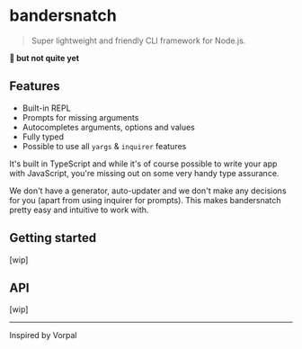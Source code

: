 # bandersnatch

> Super lightweight and friendly CLI framework for Node.js.

**🚧 but not quite yet**

## Features

- Built-in REPL
- Prompts for missing arguments
- Autocompletes arguments, options and values
- Fully typed
- Possible to use all `yargs` & `inquirer` features

It's built in TypeScript and while it's of course possible to write your app
with JavaScript, you're missing out on some very handy type assurance.

We don't have a generator, auto-updater and we don't make any decisions for you
(apart from using inquirer for prompts). This makes bandersnatch pretty easy and
intuitive to work with.

## Getting started

[wip]

## API

[wip]

---

Inspired by Vorpal
